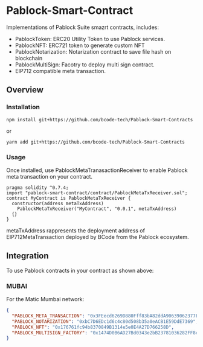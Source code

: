 <!-- <img src="https://www.pablock.it/wp-content/uploads/2021/05/cropped-logoBCode_bianco-1.png" alt=""Pablock" height="40px"> -->

# Pablock-Smart-Contract

Implementations of Pablock Suite smazrt contracts, includes:

- PablockToken: ERC20 Utility Token to use Pablock services.
- PablockNFT: ERC721 token to generate custom NFT
- PablockNotarization: Notarization contract to save file hash on blockchain
- PablockMultiSign: Facotry to deploy multi sign contract.
- EIP712 compatible meta transaction.

## Overview

### Installation

```console
npm install git+https://github.com/bcode-tech/Pablock-Smart-Contracts
```

or

```console
yarn add git+https://github.com/bcode-tech/Pablock-Smart-Contracts
```

### Usage

Once installed, use PablockMetaTranasactionReceiver to enable Pablock meta transaction on your contract.

```solidity
pragma solidity ^0.7.4;
import "pablock-smart-contract/contract/PablockMetaTxReceiver.sol";
contract MyContract is PablockMetaTxReceiver {
  constructor(address metaTxAddress)
    PablockMetaTxReceiver("MyContract", "0.0.1", metaTxAddress)
  {}
}
```

metaTxAddress rappresents the deployment address of EIP712MetaTransaction deployed by BCode from the Pablock ecosystem.

## Integration

To use Pablock contracts in your contract as shown above:

### MUBAI

For the Matic Mumbai network:

```json
{
  "PABLOCK_META_TRANSACTION": "0x3FEecd6269D880Fff83bA82ddA90639062377FB3",
  "PABLOCK_NOTARIZATION": "0xbC7D6EDc1d6c4c80d508b35a0eACB1E59DdE7369",
  "PABLOCK_NFT": "0x176761fc94b8370849B1314e5e0E4A27D766258D",
  "PABLOCK_MULTISIGN_FACTORY": "0x1474D0B6AD27Bd0343e2bB23781036282FF8ec90"
}
```
